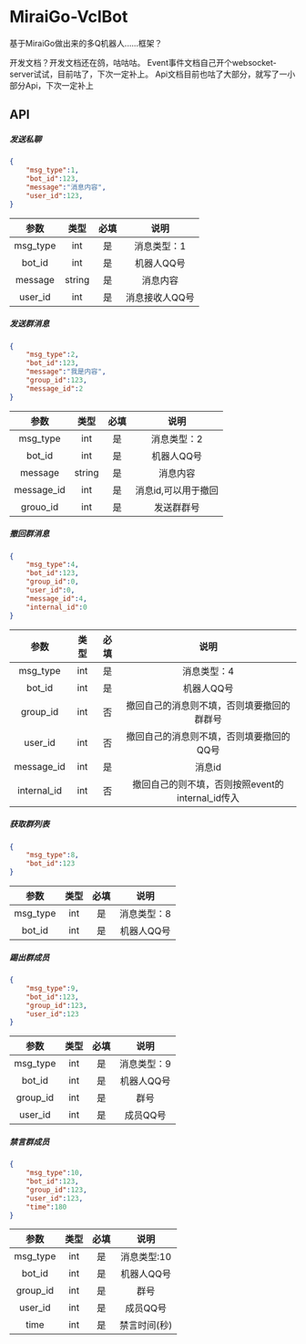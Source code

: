 # MiraiGo-VclBot
基于MiraiGo做出来的多Q机器人......框架？

开发文档？开发文档还在鸽，咕咕咕。
Event事件文档自己开个websocket-server试试，目前咕了，下次一定补上。
Api文档目前也咕了大部分，就写了一小部分Api，下次一定补上


## API

##### 发送私聊

```json
{
    "msg_type":1,
    "bot_id":123,
    "message":"消息内容",
    "user_id":123,
}
```

|   参数   |  类型  | 必填 |      说明      |
| :------: | :----: | :--: | :------------: |
| msg_type |  int   |  是  |  消息类型：1   |
|  bot_id  |  int   |  是  |   机器人QQ号   |
| message  | string |  是  |    消息内容    |
| user_id  |  int   |  是  | 消息接收人QQ号 |



##### 发送群消息

```json
{
    "msg_type":2,
    "bot_id":123,
    "message":"我是内容",
    "group_id":123,
    "message_id":2
}
```

|    参数    |  类型  | 必填 |        说明         |
| :--------: | :----: | :--: | :-----------------: |
|  msg_type  |  int   |  是  |     消息类型：2     |
|   bot_id   |  int   |  是  |     机器人QQ号      |
|  message   | string |  是  |      消息内容       |
| message_id |  int   |  是  | 消息id,可以用于撤回 |
|  grouo_id  |  int   |  是  |     发送群群号      |



##### 撤回群消息

```json
{
    "msg_type":4,
    "bot_id":123,
    "group_id":0,
    "user_id":0,
    "message_id":4,
    "internal_id":0
}
```

|    参数     | 类型 | 必填 |                       说明                       |
| :---------: | :--: | :--: | :----------------------------------------------: |
|  msg_type   | int  |  是  |                   消息类型：4                    |
|   bot_id    | int  |  是  |                    机器人QQ号                    |
|  group_id   | int  |  否  |    撤回自己的消息则不填，否则填要撤回的群群号    |
|   user_id   | int  |  否  |     撤回自己的消息则不填，否则填要撤回的QQ号     |
| message_id  | int  |  是  |                      消息id                      |
| internal_id | int  |  否  | 撤回自己的则不填，否则按照event的internal_id传入 |



##### 	获取群列表

```json
{
    "msg_type":8,
    "bot_id":123
}
```

|   参数   | 类型 | 必填 |    说明     |
| :------: | :--: | :--: | :---------: |
| msg_type | int  |  是  | 消息类型：8 |
|  bot_id  | int  |  是  | 机器人QQ号  |



##### 踢出群成员

```json
{
    "msg_type":9,
    "bot_id":123,
	"group_id":123,
	"user_id":123
}
```

|   参数   | 类型 | 必填 |    说明     |
| :------: | :--: | :--: | :---------: |
| msg_type | int  |  是  | 消息类型：9 |
|  bot_id  | int  |  是  | 机器人QQ号  |
| group_id | int  |  是  |    群号     |
| user_id  | int  |  是  |  成员QQ号   |



##### 禁言群成员

```json
{
    "msg_type":10,
    "bot_id":123,
	"group_id":123,
	"user_id":123,
    "time":180
}
```

|   参数   | 类型 | 必填 |     说明     |
| :------: | :--: | :--: | :----------: |
| msg_type | int  |  是  | 消息类型:10  |
|  bot_id  | int  |  是  |  机器人QQ号  |
| group_id | int  |  是  |     群号     |
| user_id  | int  |  是  |   成员QQ号   |
|   time   | int  |  是  | 禁言时间(秒) |
